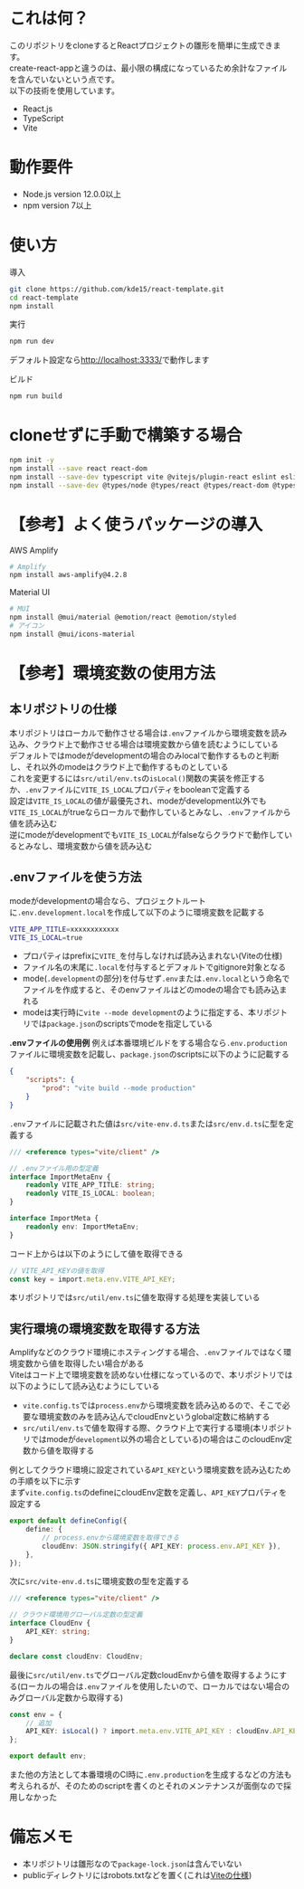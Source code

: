 # これは何？
このリポジトリをcloneするとReactプロジェクトの雛形を簡単に生成できます。<br>
create-react-appと違うのは、最小限の構成になっているため余計なファイルを含んでいないという点です。<br>
以下の技術を使用しています。
* React.js
* TypeScript
* Vite

# 動作要件
* Node.js version 12.0.0以上
* npm version 7以上

# 使い方
導入
```sh
git clone https://github.com/kde15/react-template.git
cd react-template
npm install
```

実行
```sh
npm run dev
```
デフォルト設定なら[http://localhost:3333/](http://localhost:3333/)で動作します

ビルド
```sh
npm run build
```

# cloneせずに手動で構築する場合
```sh
npm init -y
npm install --save react react-dom
npm install --save-dev typescript vite @vitejs/plugin-react eslint eslint-config-prettier eslint-plugin-react prettier
npm install --save-dev @types/node @types/react @types/react-dom @typescript-eslint/eslint-plugin @typescript-eslint/parser
```

# 【参考】よく使うパッケージの導入
AWS Amplify
```sh
# Amplify
npm install aws-amplify@4.2.8
```

Material UI
```sh
# MUI
npm install @mui/material @emotion/react @emotion/styled
# アイコン
npm install @mui/icons-material
```

# 【参考】環境変数の使用方法
## 本リポジトリの仕様
本リポジトリはローカルで動作させる場合は`.env`ファイルから環境変数を読み込み、クラウド上で動作させる場合は環境変数から値を読むようにしている<br>
デフォルトではmodeがdevelopmentの場合のみlocalで動作するものと判断し、それ以外のmodeはクラウド上で動作するものとしている<br>
これを変更するには`src/util/env.ts`の`isLocal()`関数の実装を修正するか、`.env`ファイルに`VITE_IS_LOCAL`プロパティをbooleanで定義する<br>
設定は`VITE_IS_LOCAL`の値が最優先され、modeがdevelopment以外でも`VITE_IS_LOCAL`がtrueならローカルで動作しているとみなし、`.env`ファイルから値を読み込む<br>
逆にmodeがdevelopmentでも`VITE_IS_LOCAL`がfalseならクラウドで動作しているとみなし、環境変数から値を読み込む

## .envファイルを使う方法
modeがdevelopmentの場合なら、プロジェクトルートに`.env.development.local`を作成して以下のように環境変数を記載する
```sh
VITE_APP_TITLE=xxxxxxxxxxxx
VITE_IS_LOCAL=true
```

* プロパティはprefixに`VITE_`を付与しなければ読み込まれない(Viteの仕様)
* ファイル名の末尾に`.local`を付与するとデフォルトでgitignore対象となる
* mode(`.development`の部分)を付与せず`.env`または`.env.local`という命名でファイルを作成すると、そのenvファイルはどのmodeの場合でも読み込まれる
* modeは実行時に`vite --mode development`のように指定する、本リポジトリでは`package.json`のscriptsでmodeを指定している

**.envファイルの使用例**
例えば本番環境ビルドをする場合なら`.env.production`ファイルに環境変数を記載し、`package.json`のscriptsに以下のように記載する
```json
{
    "scripts": {
        "prod": "vite build --mode production"
    }
}
```

`.env`ファイルに記載された値は`src/vite-env.d.ts`または`src/env.d.ts`に型を定義する
```ts
/// <reference types="vite/client" />

// .envファイル用の型定義
interface ImportMetaEnv {
    readonly VITE_APP_TITLE: string;
    readonly VITE_IS_LOCAL: boolean;
}

interface ImportMeta {
    readonly env: ImportMetaEnv;
}
```

コード上からは以下のようにして値を取得できる
```ts
// VITE_API_KEYの値を取得
const key = import.meta.env.VITE_API_KEY;
```

本リポジトリでは`src/util/env.ts`に値を取得する処理を実装している

## 実行環境の環境変数を取得する方法
Amplifyなどのクラウド環境にホスティングする場合、`.env`ファイルではなく環境変数から値を取得したい場合がある<br>
Viteはコード上で環境変数を読めない仕様になっているので、本リポジトリでは以下のようにして読み込むようにしている
* `vite.config.ts`では`process.env`から環境変数を読み込めるので、そこで必要な環境変数のみを読み込んでcloudEnvというglobal定数に格納する
* `src/util/env.ts`で値を取得する際、クラウド上で実行する環境(本リポジトリではmodeが`development`以外の場合としている)の場合はこのcloudEnv定数から値を取得する

例としてクラウド環境に設定されている`API_KEY`という環境変数を読み込むための手順を以下に示す<br>
まず`vite.config.ts`のdefineにcloudEnv定数を定義し、`API_KEY`プロパティを設定する
```ts
export default defineConfig({
    define: {
        // process.envから環境変数を取得できる
        cloudEnv: JSON.stringify({ API_KEY: process.env.API_KEY }),
    },
});
```

次に`src/vite-env.d.ts`に環境変数の型を定義する
```ts
/// <reference types="vite/client" />

// クラウド環境用グローバル定数の型定義
interface CloudEnv {
    API_KEY: string;
}

declare const cloudEnv: CloudEnv;
```

最後に`src/util/env.ts`でグローバル定数cloudEnvから値を取得するようにする(ローカルの場合は`.env`ファイルを使用したいので、ローカルではない場合のみグローバル定数から取得する)
```ts
const env = {
    // 追加
    API_KEY: isLocal() ? import.meta.env.VITE_API_KEY : cloudEnv.API_KEY,
};

export default env;
```

また他の方法として本番環境のCI時に`.env.production`を生成するなどの方法も考えられるが、そのためのscriptを書くのとそれのメンテナンスが面倒なので採用しなかった

# 備忘メモ
* 本リポジトリは雛形なので`package-lock.json`は含んでいない
* publicディレクトリにはrobots.txtなどを置く(これは[Viteの仕様](https://ja.vitejs.dev/guide/assets.html#public-%E3%83%87%E3%82%A3%E3%83%AC%E3%82%AF%E3%83%88%E3%83%AA))
